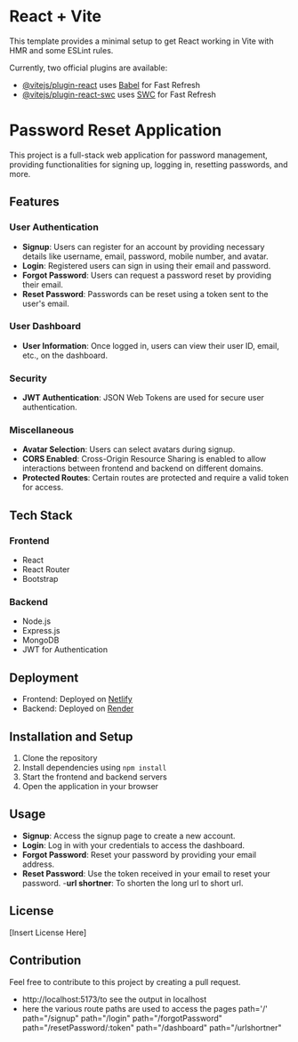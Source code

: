 # React + Vite

This template provides a minimal setup to get React working in Vite with HMR and some ESLint rules.

Currently, two official plugins are available:

- [@vitejs/plugin-react](https://github.com/vitejs/vite-plugin-react/blob/main/packages/plugin-react/README.md) uses [Babel](https://babeljs.io/) for Fast Refresh
- [@vitejs/plugin-react-swc](https://github.com/vitejs/vite-plugin-react-swc) uses [SWC](https://swc.rs/) for Fast Refresh

# Password Reset Application

This project is a full-stack web application for password management, providing functionalities for signing up, logging in, resetting passwords, and more.



## Features

### User Authentication

- **Signup**: Users can register for an account by providing necessary details like username, email, password, mobile number, and avatar.
- **Login**: Registered users can sign in using their email and password.
- **Forgot Password**: Users can request a password reset by providing their email.
- **Reset Password**: Passwords can be reset using a token sent to the user's email.

### User Dashboard

- **User Information**: Once logged in, users can view their user ID, email, etc., on the dashboard.

### Security

- **JWT Authentication**: JSON Web Tokens are used for secure user authentication.

### Miscellaneous

- **Avatar Selection**: Users can select avatars during signup.
- **CORS Enabled**: Cross-Origin Resource Sharing is enabled to allow interactions between frontend and backend on different domains.
- **Protected Routes**: Certain routes are protected and require a valid token for access.

## Tech Stack

### Frontend

- React
- React Router
- Bootstrap

### Backend

- Node.js
- Express.js
- MongoDB
- JWT for Authentication

## Deployment

- Frontend: Deployed on [Netlify]()
- Backend: Deployed on [Render]()

## Installation and Setup

1. Clone the repository
2. Install dependencies using `npm install`
3. Start the frontend and backend servers
4. Open the application in your browser

## Usage

- **Signup**: Access the signup page to create a new account.
- **Login**: Log in with your credentials to access the dashboard.
- **Forgot Password**: Reset your password by providing your email address.
- **Reset Password**: Use the token received in your email to reset your password.
-**url shortner**:   To shorten the long url to short url.
## License

[Insert License Here]

## Contribution

Feel free to contribute to this project by creating a pull request.

-   http://localhost:5173/to see the output in localhost
-   here the various route paths are used to access the pages
         path='/' <Home>
         path="/signup"
         path="/login" 
         path="/forgotPassword" 
         path="/resetPassword/:token" 
         path="/dashboard"
         path="/urlshortner"
      
